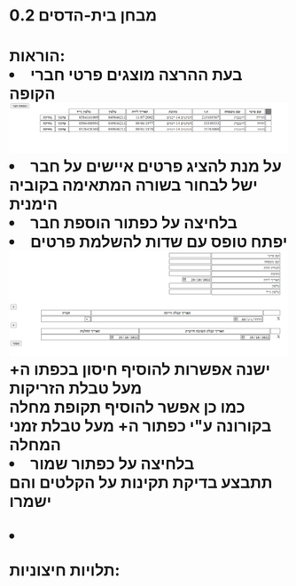<h1> מבחן בית-הדסים 0.2<h1>
הוראות:
<li>בעת ההרצה מוצגים פרטי חברי הקופה</li>
  <picture>
  <source media="https://github.com"/TehilaRotenberg/CoronaProject/blob/master/homepage.png">
    <img  src="https://github.com/TehilaRotenberg/CoronaProject/blob/master/homepage.png">

</picture>
  <li>על מנת להציג פרטים איישים על חבר ישל לבחור בשורה המתאימה בקוביה הימנית  
  <li>בלחיצה על כפתור הוספת חבר 
  <li>יפתח טופס עם שדות להשלמת פרטים
  <br>
  <picture >
  <source media= "https://github.com/TehilaRotenberg/CoronaProject/blob/master/personalInformation.png">
   <img  src="https://github.com/TehilaRotenberg/CoronaProject/blob/master/personalInformation.png">
     </picture >
    <br>
    ישנה אפשרות להוסיף חיסון בכפתו ה+ מעל טבלת הזריקות
    <br>
    כמו כן אפשר להוסיף תקופת מחלה בקורונה ע"י כפתור ה+
   מעל טבלת זמני המחלה
   <li>
בלחיצה על כפתור שמור
 <br>
 תתבצע בדיקת תקינות על הקלטים והם ישמרו
 <br>
 
                                                                                         
   <il><li>
  </li>
<p>תלויות חיצוניות:<p>




